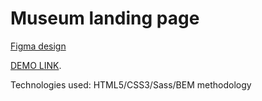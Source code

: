 # Museum landing page
[Figma design](https://www.figma.com/file/NWD38mUnijAtiz3HrX3zgW/%D0%9D%D0%90%D0%9C%D0%A3?node-id=264%3A6)

[DEMO LINK](https://Serhii-Alieksieievych.github.io/Museum/).

Technologies used: HTML5/CSS3/Sass/BEM methodology
